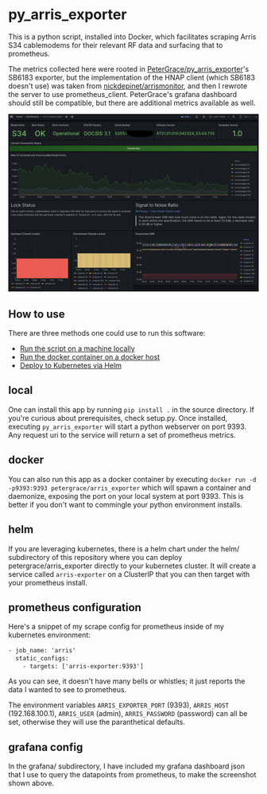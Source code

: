 py_arris_exporter
===============
This is a python script, installed into Docker, which facilitates scraping Arris S34 cablemodems for their relevant RF data and surfacing that to prometheus.

The metrics collected here were rooted in [PeterGrace/py_arris_exporter](https://github.com/PeterGrace/py_arris_exporter)'s SB6183 exporter, but the implementation of the HNAP client (which SB6183 doesn't use) was taken from [nickdepinet/arrismonitor](https://github.com/nickdepinet/arrismonitor), and then I rewrote the server to use prometheus_client. PeterGrace's grafana dashboard should still be compatible, but there are additional metrics available as well.

![Screenshot of grafana dashboard](/doc/ae-screenshot.png?raw=true "Screenshot")

## How to use
There are three methods one could use to run this software:

  * [Run the script on a machine locally](#local)
  * [Run the docker container on a docker host](#docker)
  * [Deploy to Kubernetes via Helm](#helm)

## local
One can install this app by running `pip install .` in the source directory.  If you're curious about prerequisites, check setup.py.  Once installed, executing `py_arris_exporter` will start a python webserver on port 9393.  Any request uri to the service will return a set of prometheus metrics.

## docker
You can also run this app as a docker container by executing `docker run -d -p9393:9393 petergrace/arris_exporter` which will spawn a container and daemonize, exposing the port on your local system at port 9393.  This is better if you don't want to commingle your python environment installs.

## helm
If you are leveraging kubernetes, there is a helm chart under the helm/ subdirectory of this repository where you can deploy petergrace/arris_exporter directly to your kubernetes cluster.  It will create a service called `arris-exporter` on a ClusterIP that you can then target with your prometheus install.


## prometheus configuration
Here's a snippet of my scrape config for prometheus inside of my kubernetes environment:

```
- job_name: 'arris'
  static_configs:
    - targets: ['arris-exporter:9393']
```

As you can see, it doesn't have many bells or whistles; it just reports the data I wanted to see to prometheus.

The environment variables `ARRIS_EXPORTER_PORT` (9393), `ARRIS_HOST` (192.168.100.1), `ARRIS_USER` (admin), `ARRIS_PASSWORD` (password) can all be set, otherwise they will use the paranthetical defaults.

## grafana config
In the grafana/ subdirectory, I have included my grafana dashboard json that I use to query the datapoints from prometheus, to make the screenshot shown above.
